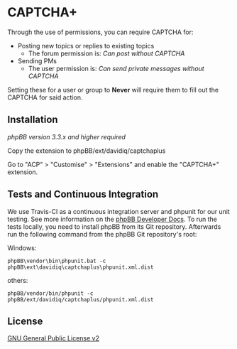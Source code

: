 # CAPTCHA+

Through the use of permissions, you can require CAPTCHA for:
* Posting new topics or replies to existing topics
  * The forum permission is: _Can post without CAPTCHA_
* Sending PMs
  * The user permission is: _Can send private messages without CAPTCHA_

Setting these for a user or group to **Never** will require them to fill out the CAPTCHA for said action.

## Installation

_phpBB version 3.3.x and higher required_

Copy the extension to phpBB/ext/davidiq/captchaplus

Go to "ACP" > "Customise" > "Extensions" and enable the "CAPTCHA+" extension.

## Tests and Continuous Integration

We use Travis-CI as a continuous integration server and phpunit for our unit testing. See more information on the [phpBB Developer Docs](https://area51.phpbb.com/docs/dev/master/testing/index.html).
To run the tests locally, you need to install phpBB from its Git repository. Afterwards run the following command from the phpBB Git repository's root:

Windows:

    phpBB\vendor\bin\phpunit.bat -c phpBB\ext\davidiq\captchaplus\phpunit.xml.dist

others:

    phpBB/vendor/bin/phpunit -c phpBB/ext/davidiq/captchaplus/phpunit.xml.dist

## License

[GNU General Public License v2](license.txt)
